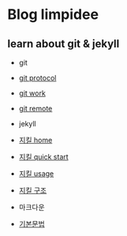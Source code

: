 # Blog limpidee

## learn about git & jekyll

- git
 - [git protocol](https://git-scm.com/book/ko/v1/Git-%EC%84%9C%EB%B2%84-%ED%94%84%EB%A1%9C%ED%86%A0%EC%BD%9C)
 - [git work](https://git-scm.com/book/ko/v1/Git%EC%9D%98-%EA%B8%B0%EC%B4%88-%EC%88%98%EC%A0%95%ED%95%98%EA%B3%A0-%EC%A0%80%EC%9E%A5%EC%86%8C%EC%97%90-%EC%A0%80%EC%9E%A5%ED%95%98%EA%B8%B0)
 - [git remote](https://git-scm.com/book/ko/v1/Git%EC%9D%98-%EA%B8%B0%EC%B4%88-%EB%A6%AC%EB%AA%A8%ED%8A%B8-%EC%A0%80%EC%9E%A5%EC%86%8C)

- jekyll
 - [지킬 home](http://jekyllrb-ko.github.io/docs/home/)
 - [지킬 quick start](http://jekyllrb-ko.github.io/docs/quickstart/)
 - [지킬 usage](http://jekyllrb-ko.github.io/docs/usage/)
 - [지킬 구조](http://jekyllrb-ko.github.io/docs/structure/)

- 마크다운
 - [기본문법](https://heropy.blog/2017/09/30/markdown/)
